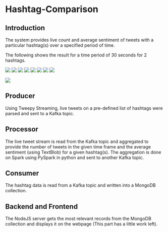 # Hashtag-Comparison
## Introduction
The system provides live count and average sentiment of tweets with a particular hashtag(s) over a specified period of time.

The following shows the result for a time period of 30 seconds for 2 hashtags.

![](https://img.shields.io/badge/python-3.8.11-brightgreen)
![](https://img.shields.io/badge/Spark-3.0.3-green)
![](https://img.shields.io/badge/kafka--python-2.0.2-yellowgreen)
![](https://img.shields.io/badge/tweepy-4.4.0-yellow)
![](https://img.shields.io/badge/textblob-0.15.3-orange)
![](https://img.shields.io/badge/pymongo-4.0.1-red)
![](https://img.shields.io/badge/MongoDB-5.0-lightgrey)
![](https://img.shields.io/badge/Kafka-3.0-blue)

![](https://github.com/DebangshuB/Hashtag-Comparison/blob/main/Images/1.png)

## Producer
Using Tweepy Streaming, live tweets on a pre-defined list of hashtags were parsed and sent to a Kafka topic.

## Processor
The live tweet stream is read from the Kafka topic and aggregated to provide the number of tweets in the given time frame and the average sentiment (using TextBlob) for a given hashtag(s).
The aggregation is done on Spark using PySpark in python and sent to another Kafka topic.

## Consumer
The hashtag data is read from a Kafka topic and written into a MongoDB collection.

## Backend and Frontend
The NodeJS server gets the most relevant records from the MongoDB collection and displays it on the webpage (This part has a little work left).


